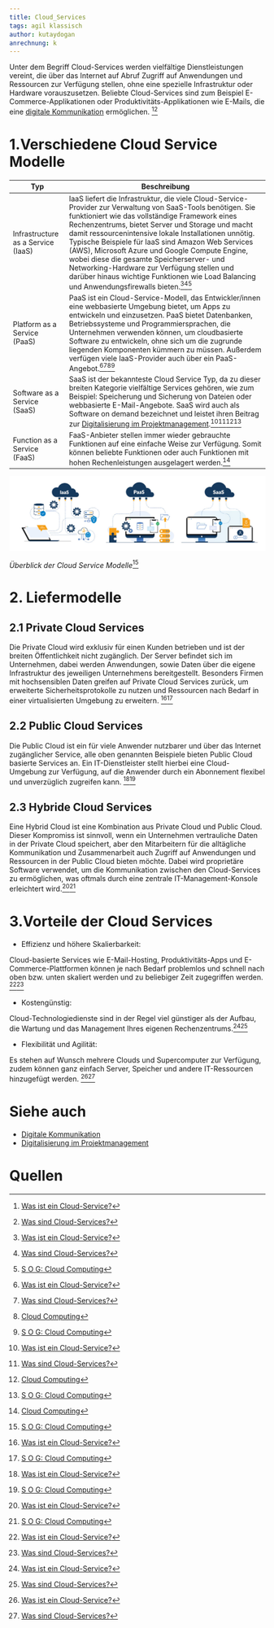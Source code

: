```yaml
---
title: Cloud_Services
tags: agil klassisch
author: kutaydogan
anrechnung: k
---
```


Unter dem Begriff Cloud-Services werden vielfältige Dienstleistungen vereint, die über das Internet auf Abruf Zugriff auf Anwendungen und Ressourcen zur Verfügung stellen, ohne eine spezielle Infrastruktur oder Hardware vorauszusetzen. Beliebte Cloud-Services sind zum Beispiel E-Commerce-Applikationen oder Produktivitäts-Applikationen wie E-Mails, die eine [digitale Kommunikation](https://github.com/DaLob98/ManagingProjectsSuccessfully.github.io/blob/main/kb/Digitale_Kommunikation.md) ermöglichen. [^1][^2]

# 1.Verschiedene Cloud Service Modelle

| Typ                          | Beschreibung   |
| ---------------------------- | -------------- |
| Infrastructure as a Service (IaaS)| IaaS liefert die Infrastruktur, die viele Cloud-Service-Provider zur Verwaltung von SaaS-Tools benötigen. Sie funktioniert wie das vollständige Framework eines Rechenzentrums, bietet Server und Storage und macht damit ressourcenintensive lokale Installationen unnötig. Typische Beispiele für IaaS sind Amazon Web Services (AWS), Microsoft Azure und Google Compute Engine, wobei diese die gesamte Speicherserver- und Networking-Hardware zur Verfügung stellen und darüber hinaus wichtige Funktionen wie Load Balancing und Anwendungsfirewalls bieten.[^1][^2][^5] |
| Platform as a Service (PaaS)       |PaaS ist ein Cloud-Service-Modell, das Entwickler/innen eine webbasierte Umgebung bietet, um Apps zu entwickeln und einzusetzen. PaaS bietet Datenbanken, Betriebssysteme und Programmiersprachen, die Unternehmen verwenden können, um cloudbasierte Software zu entwickeln, ohne sich um die zugrunde liegenden Komponenten kümmern zu müssen. Außerdem verfügen viele IaaS-Provider auch über ein PaaS-Angebot.[^1][^2][^3][^5] |
| Software as a Service (SaaS) | SaaS ist der bekannteste Cloud Service Typ, da zu dieser breiten Kategorie vielfältige Services gehören, wie zum Beispiel: Speicherung und Sicherung von Dateien oder webbasierte E-Mail-Angebote. SaaS wird auch als Software on demand bezeichnet und leistet ihren Beitrag zur [Digitalisierung im Projektmanagement](https://github.com/Viktoria1412/ManagingProjectsSuccessfully.github.io/blob/main/kb/Digitalisierung_im_PM.md).[^1][^2][^3][^5]   |
| Function as a Service (FaaS)      | FaaS-Anbieter stellen immer wieder gebrauchte Funktionen auf eine einfache Weise zur Verfügung. Somit können beliebte Funktionen oder auch Funktionen mit hohen Rechenleistungen ausgelagert werden.[^3]|


![Bild zu Cloud Services](Cloud_Services/Cloud_Varianten.jpg)

*Überblick der Cloud Service Modelle*[^5]


# 2. Liefermodelle 

## 2.1 Private Cloud Services
Die Private Cloud wird exklusiv für einen Kunden betrieben und ist der breiten Öffentlichkeit nicht zugänglich. Der Server befindet sich im Unternehmen, dabei werden Anwendungen, sowie Daten über die eigene Infrastruktur des jeweiligen Unternehmens bereitgestellt. Besonders Firmen mit hochsensiblen Daten greifen auf Private Cloud Services zurück, um erweiterte Sicherheitsprotokolle zu nutzen und Ressourcen nach Bedarf in einer virtualisierten Umgebung zu erweitern. [^1][^5]

## 2.2 Public Cloud Services
Die Public Cloud ist ein für viele Anwender nutzbarer und über das Internet zugänglicher Service, alle oben genannten Beispiele bieten Public Cloud basierte Services an. Ein IT-Dienstleister stellt hierbei eine Cloud-Umgebung zur Verfügung, auf die Anwender durch ein Abonnement flexibel und unverzüglich zugreifen kann. [^1][^5]

## 2.3 Hybride Cloud Services
Eine Hybrid Cloud ist eine Kombination aus Private Cloud und Public Cloud. Dieser Kompromiss ist sinnvoll, wenn ein Unternehmen vertrauliche Daten in der Private Cloud speichert, aber den Mitarbeitern für die alltägliche Kommunikation und Zusammenarbeit auch Zugriff auf Anwendungen und Ressourcen in der Public Cloud bieten möchte. Dabei wird proprietäre Software verwendet, um die Kommunikation zwischen den Cloud-Services zu ermöglichen, was oftmals durch eine zentrale IT-Management-Konsole erleichtert wird.[^1][^5]

# 3.Vorteile der Cloud Services
* Effizienz und höhere Skalierbarkeit:

Cloud-basierte Services wie E-Mail-Hosting, Produktivitäts-Apps und E-Commerce-Plattformen können je nach Bedarf problemlos und schnell nach oben bzw. unten skaliert werden und zu beliebiger Zeit zugegriffen werden. [^1][^2]
* Kostengünstig:

Cloud-Technologiedienste sind in der Regel viel günstiger als der Aufbau, die Wartung und das Management Ihres eigenen Rechenzentrums.[^1][^2]
* Flexibilität und Agilität:

Es stehen auf Wunsch mehrere Clouds und Supercomputer zur Verfügung, zudem können ganz einfach Server, Speicher und andere IT-Ressourcen hinzugefügt werden. [^1][^2]


# Siehe auch

* [Digitale Kommunikation](https://github.com/DaLob98/ManagingProjectsSuccessfully.github.io/blob/main/kb/Digitale_Kommunikation.md)
* [Digitalisierung im Projektmanagement](https://github.com/Viktoria1412/ManagingProjectsSuccessfully.github.io/blob/main/kb/Digitalisierung_im_PM.md)


# Quellen

[^1]: [Was ist ein Cloud-Service?](https://www.citrix.com/de-de/solutions/digital-workspace/what-is-a-cloud-service.html)
[^2]: [Was sind Cloud-Services?](https://www.rackspace.com/de-de/library/what-are-cloud-services)
[^3]: [Cloud Computing](https://de.wikipedia.org/wiki/Cloud_Computing)
[^4]: [Advanced Formatting Syntax for GitHub flavored Markdown](https://docs.github.com/en/github/writing-on-github/working-with-advanced-formatting/organizing-information-with-tables)
[^5]: [S O G: Cloud Computing](https://www.sog.de/glossar/cloud-computing/)


